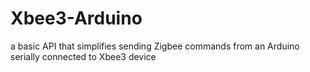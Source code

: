 # Xbee3-Arduino
a basic API that simplifies sending Zigbee commands from an Arduino serially connected to Xbee3 device
